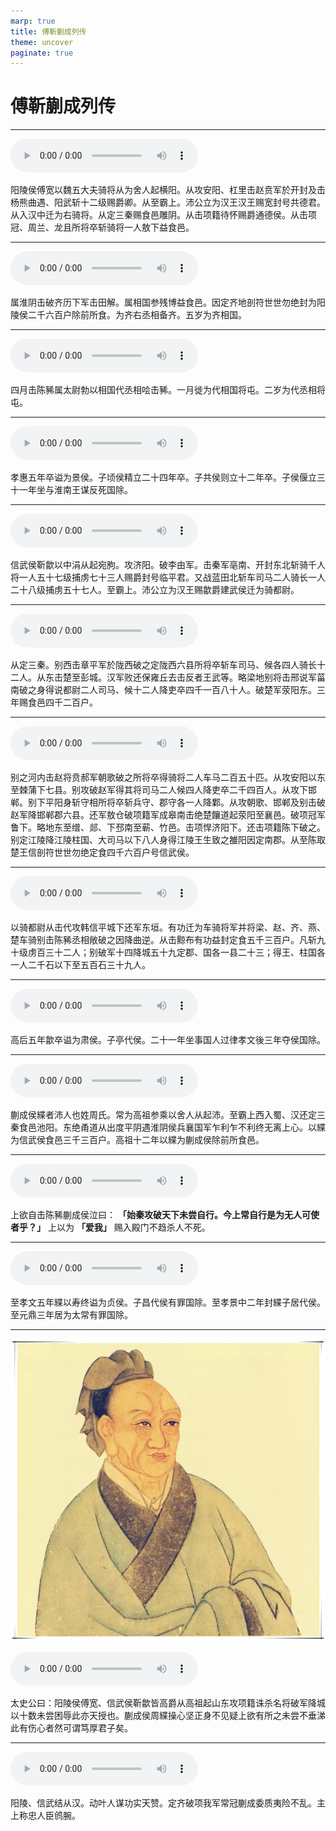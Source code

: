 ```yaml
---
marp: true
title: 傅靳蒯成列传
theme: uncover
paginate: true
---
```


# 傅靳蒯成列传

---

![](assets/audios/098/1.mp3)

阳陵侯傅宽以魏五大夫骑将从为舍人起横阳。从攻安阳、杠里击赵贲军於开封及击杨熊曲遇、阳武斩十二级赐爵卿。从至霸上。沛公立为汉王汉王赐宽封号共德君。从入汉中迁为右骑将。从定三秦赐食邑雕阴。从击项籍待怀赐爵通德侯。从击项冠、周兰、龙且所将卒斩骑将一人敖下益食邑。

---

![](assets/audios/098/2.mp3)

属淮阴击破齐历下军击田解。属相国参残博益食邑。因定齐地剖符世世勿绝封为阳陵侯二千六百户除前所食。为齐右丞相备齐。五岁为齐相国。

---

![](assets/audios/098/3.mp3)

四月击陈豨属太尉勃以相国代丞相哙击豨。一月徙为代相国将屯。二岁为代丞相将屯。

---

![](assets/audios/098/4.mp3)

孝惠五年卒谥为景侯。子顷侯精立二十四年卒。子共侯则立十二年卒。子侯偃立三十一年坐与淮南王谋反死国除。

---

![](assets/audios/098/5.mp3)

信武侯靳歙以中涓从起宛朐。攻济阳。破李由军。击秦军亳南、开封东北斩骑千人将一人五十七级捕虏七十三人赐爵封号临平君。又战蓝田北斩车司马二人骑长一人二十八级捕虏五十七人。至霸上。沛公立为汉王赐歙爵建武侯迁为骑都尉。

---

![](assets/audios/098/6.mp3)

从定三秦。别西击章平军於陇西破之定陇西六县所将卒斩车司马、候各四人骑长十二人。从东击楚至彭城。汉军败还保雍丘去击反者王武等。略梁地别将击邢说军菑南破之身得说都尉二人司马、候十二人降吏卒四千一百八十人。破楚军荥阳东。三年赐食邑四千二百户。

---

![](assets/audios/098/7.mp3)

别之河内击赵将贲郝军朝歌破之所将卒得骑将二人车马二百五十匹。从攻安阳以东至棘蒲下七县。别攻破赵军得其将司马二人候四人降吏卒二千四百人。从攻下邯郸。别下平阳身斩守相所将卒斩兵守、郡守各一人降鄴。从攻朝歌、邯郸及别击破赵军降邯郸郡六县。还军敖仓破项籍军成皋南击绝楚饟道起荥阳至襄邑。破项冠军鲁下。略地东至缯、郯、下邳南至蕲、竹邑。击项悍济阳下。还击项籍陈下破之。别定江陵降江陵柱国、大司马以下八人身得江陵王生致之雒阳因定南郡。从至陈取楚王信剖符世世勿绝定食四千六百户号信武侯。

---

![](assets/audios/098/8.mp3)

以骑都尉从击代攻韩信平城下还军东垣。有功迁为车骑将军并将梁、赵、齐、燕、楚车骑别击陈豨丞相敞破之因降曲逆。从击黥布有功益封定食五千三百户。凡斩九十级虏百三十二人；别破军十四降城五十九定郡、国各一县二十三；得王、柱国各一人二千石以下至五百石三十九人。

---

![](assets/audios/098/9.mp3)

高后五年歙卒谥为肃侯。子亭代侯。二十一年坐事国人过律孝文後三年夺侯国除。

---

![](assets/audios/098/10.mp3)

蒯成侯緤者沛人也姓周氏。常为高祖参乘以舍人从起沛。至霸上西入蜀、汉还定三秦食邑池阳。东绝甬道从出度平阴遇淮阴侯兵襄国军乍利乍不利终无离上心。以緤为信武侯食邑三千三百户。高祖十二年以緤为蒯成侯除前所食邑。

---

![](assets/audios/098/11.mp3)

上欲自击陈豨蒯成侯泣曰： __「始秦攻破天下未尝自行。今上常自行是为无人可使者乎？」__ 上以为 __「爱我」__ 赐入殿门不趋杀人不死。

---

![](assets/audios/098/12.mp3)

至孝文五年緤以寿终谥为贞侯。子昌代侯有罪国除。至孝景中二年封緤子居代侯。至元鼎三年居为太常有罪国除。

---

![bg left](assets/images/simaqian.webp)

![](assets/audios/098/13.mp3)

太史公曰：阳陵侯傅宽、信武侯靳歙皆高爵从高祖起山东攻项籍诛杀名将破军降城以十数未尝困辱此亦天授也。蒯成侯周緤操心坚正身不见疑上欲有所之未尝不垂涕此有伤心者然可谓笃厚君子矣。

---

![](assets/audios/098/14.mp3)

阳陵、信武结从汉。动叶人谋功实天赞。定齐破项我军常冠蒯成委质夷险不乱。主上称忠人臣鸧腕。